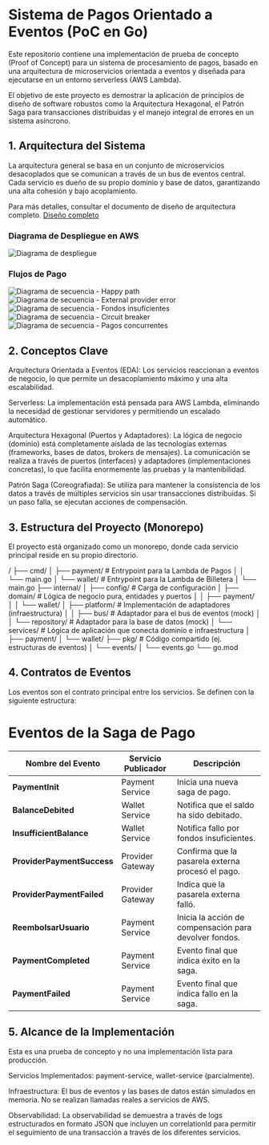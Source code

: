 # Sistema de Pagos Orientado a Eventos (PoC en Go)
Este repositorio contiene una implementación de prueba de concepto (Proof of Concept) para un sistema de procesamiento de pagos, basado en una arquitectura de microservicios orientada a eventos y diseñada para ejecutarse en un entorno serverless (AWS Lambda).

El objetivo de este proyecto es demostrar la aplicación de principios de diseño de software robustos como la Arquitectura Hexagonal, el Patrón Saga para transacciones distribuidas y el manejo integral de errores en un sistema asíncrono.

## 1. Arquitectura del Sistema
La arquitectura general se basa en un conjunto de microservicios desacoplados que se comunican a través de un bus de eventos central. Cada servicio es dueño de su propio dominio y base de datos, garantizando una alta cohesión y bajo acoplamiento.

Para más detalles, consultar el documento de diseño de arquitectura completo. [Diseño completo](https://docs.google.com/document/d/1Q58RjFbj48WOTY-b6ZPQ5h_nuTJ1xJpIvmEAFc2aY98/edit?usp=sharing)

### Diagrama de Despliegue en AWS
![Diagrama de despliegue](img/image-1.png)

### Flujos de Pago
![Diagrama de secuencia - Happy path](img/image-2.png)
![Diagrama de secuencia - External provider error](img/image-3.png)
![Diagrama de secuencia - Fondos insuficientes](img/image-4.png)
![Diagrama de secuencia - Circuit breaker](img/image-5.png)
![Diagrama de secuencia - Pagos concurrentes](img/image-6.png)

## 2. Conceptos Clave
Arquitectura Orientada a Eventos (EDA): Los servicios reaccionan a eventos de negocio, lo que permite un desacoplamiento máximo y una alta escalabilidad.

Serverless: La implementación está pensada para AWS Lambda, eliminando la necesidad de gestionar servidores y permitiendo un escalado automático.

Arquitectura Hexagonal (Puertos y Adaptadores): La lógica de negocio (dominio) está completamente aislada de las tecnologías externas (frameworks, bases de datos, brokers de mensajes). La comunicación se realiza a través de puertos (interfaces) y adaptadores (implementaciones concretas), lo que facilita enormemente las pruebas y la mantenibilidad.

Patrón Saga (Coreografiada): Se utiliza para mantener la consistencia de los datos a través de múltiples servicios sin usar transacciones distribuidas. Si un paso falla, se ejecutan acciones de compensación.

## 3. Estructura del Proyecto (Monorepo)
El proyecto está organizado como un monorepo, donde cada servicio principal reside en su propio directorio.

/
├── cmd/
│   ├── payment/            # Entrypoint para la Lambda de Pagos
│   │   └── main.go
│   └── wallet/             # Entrypoint para la Lambda de Billetera
│       └── main.go
├── internal/
│   ├── config/             # Carga de configuración
│   ├── domain/             # Lógica de negocio pura, entidades y puertos
│   │   ├── payment/
│   │   └── wallet/
│   ├── platform/           # Implementación de adaptadores (infraestructura)
│   │   ├── bus/            # Adaptador para el bus de eventos (mock)
│   │   └── repository/     # Adaptador para la base de datos (mock)
│   └── services/           # Lógica de aplicación que conecta dominio e infraestructura
│       ├── payment/
│       └── wallet/
├── pkg/                    # Código compartido (ej. estructuras de eventos)
│   └── events/
│       └── events.go
└── go.mod

## 4. Contratos de Eventos
Los eventos son el contrato principal entre los servicios. Se definen con la siguiente estructura:

# Eventos de la Saga de Pago

| Nombre del Evento       | Servicio Publicador | Descripción                                                   |
|--------------------------|---------------------|---------------------------------------------------------------|
| **PaymentInit**          | Payment Service     | Inicia una nueva saga de pago.                               |
| **BalanceDebited**       | Wallet Service      | Notifica que el saldo ha sido debitado.                      |
| **InsufficientBalance**  | Wallet Service      | Notifica fallo por fondos insuficientes.                     |
| **ProviderPaymentSuccess** | Provider Gateway  | Confirma que la pasarela externa procesó el pago.            |
| **ProviderPaymentFailed**  | Provider Gateway  | Indica que la pasarela externa falló.                        |
| **ReembolsarUsuario**    | Payment Service     | Inicia la acción de compensación para devolver fondos.       |
| **PaymentCompleted**     | Payment Service     | Evento final que indica éxito en la saga.                    |
| **PaymentFailed**        | Payment Service     | Evento final que indica fallo en la saga.                    |



## 5. Alcance de la Implementación
Esta es una prueba de concepto y no una implementación lista para producción.

Servicios Implementados: payment-service, wallet-service (parcialmente).

Infraestructura: El bus de eventos y las bases de datos están simulados en memoria. No se realizan llamadas reales a servicios de AWS.

Observabilidad: La observabilidad se demuestra a través de logs estructurados en formato JSON que incluyen un correlationId para permitir el seguimiento de una transacción a través de los diferentes servicios.